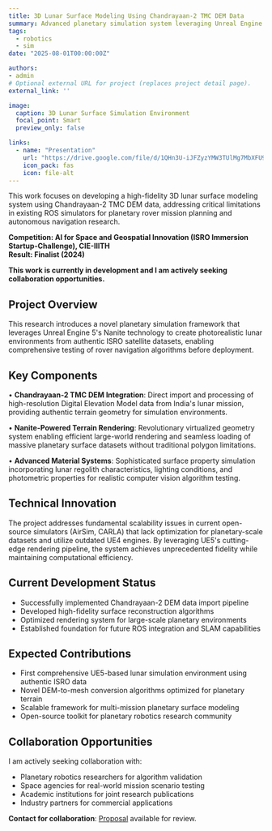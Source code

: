 ```yaml
---
title: 3D Lunar Surface Modeling Using Chandrayaan-2 TMC DEM Data
summary: Advanced planetary simulation system leveraging Unreal Engine 5 and Chandrayaan-2 Terrain Mapping Camera data for high-fidelity lunar surface modeling and rover mission planning applications.
tags:
  - robotics
  - sim
date: "2025-08-01T00:00:00Z"

authors:
- admin
# Optional external URL for project (replaces project detail page).
external_link: ''

image:
  caption: 3D Lunar Surface Simulation Environment
  focal_point: Smart
  preview_only: false

links:
  - name: "Presentation"
    url: "https://drive.google.com/file/d/1QHn3U-iJFZyzYMW3TUlMg7MbXFU9p19_/view"
    icon_pack: fas
    icon: file-alt
---
```


This work focuses on developing a high-fidelity 3D lunar surface modeling system using Chandrayaan-2 TMC DEM data, addressing critical limitations in existing ROS simulators for planetary rover mission planning and autonomous navigation research.

**Competition: AI for Space and Geospatial Innovation (ISRO Immersion Startup-Challenge), CIE-IIITH**  
**Result: Finalist (2024)**

**This work is currently in development and I am actively seeking collaboration opportunities.**

## Project Overview

This research introduces a novel planetary simulation framework that leverages Unreal Engine 5's Nanite technology to create photorealistic lunar environments from authentic ISRO satellite datasets, enabling comprehensive testing of rover navigation algorithms before deployment.

## Key Components

• **Chandrayaan-2 TMC DEM Integration**: Direct import and processing of high-resolution Digital Elevation Model data from India's lunar mission, providing authentic terrain geometry for simulation environments.

• **Nanite-Powered Terrain Rendering**: Revolutionary virtualized geometry system enabling efficient large-world rendering and seamless loading of massive planetary surface datasets without traditional polygon limitations.

• **Advanced Material Systems**: Sophisticated surface property simulation incorporating lunar regolith characteristics, lighting conditions, and photometric properties for realistic computer vision algorithm testing.

## Technical Innovation

The project addresses fundamental scalability issues in current open-source simulators (AirSim, CARLA) that lack optimization for planetary-scale datasets and utilize outdated UE4 engines. By leveraging UE5's cutting-edge rendering pipeline, the system achieves unprecedented fidelity while maintaining computational efficiency.

## Current Development Status

- Successfully implemented Chandrayaan-2 DEM data import pipeline
- Developed high-fidelity surface reconstruction algorithms
- Optimized rendering system for large-scale planetary environments
- Established foundation for future ROS integration and SLAM capabilities

## Expected Contributions

- First comprehensive UE5-based lunar simulation environment using authentic ISRO data
- Novel DEM-to-mesh conversion algorithms optimized for planetary terrain
- Scalable framework for multi-mission planetary surface modeling
- Open-source toolkit for planetary robotics research community

## Collaboration Opportunities

I am actively seeking collaboration with:
- Planetary robotics researchers for algorithm validation
- Space agencies for real-world mission scenario testing  
- Academic institutions for joint research publications
- Industry partners for commercial applications

**Contact for collaboration**: [Proposal](https://docs.google.com/document/d/1HRz1ukUfeNL3hqlYc-ujwStbHiagaJXslbwzokdMNBc/edit?tab=t.0) available for review.
